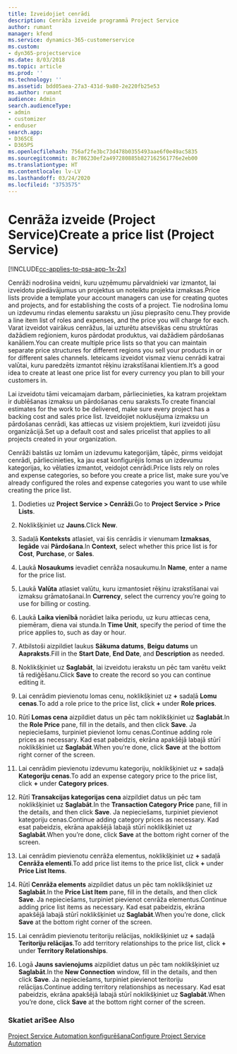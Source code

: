 ```yaml
---
title: Izveidojiet cenrādi
description: Cenrāža izveide programmā Project Service
author: rumant
manager: kfend
ms.service: dynamics-365-customerservice
ms.custom:
- dyn365-projectservice
ms.date: 8/03/2018
ms.topic: article
ms.prod: ''
ms.technology: ''
ms.assetid: bdd05aea-27a3-431d-9a80-2e220fb25e53
ms.author: rumant
audience: Admin
search.audienceType:
- admin
- customizer
- enduser
search.app:
- D365CE
- D365PS
ms.openlocfilehash: 756af2fe3bc73d478b0355493aae6f0e49ac5835
ms.sourcegitcommit: 8c786230ef2a497280885b827162561776e2eb00
ms.translationtype: HT
ms.contentlocale: lv-LV
ms.lasthandoff: 03/24/2020
ms.locfileid: "3753575"
---
```

# <a name="create-a-price-list-project-service"></a><span data-ttu-id="983ae-103">Cenrāža izveide (Project Service)</span><span class="sxs-lookup"><span data-stu-id="983ae-103">Create a price list (Project Service)</span></span>

[!INCLUDE[cc-applies-to-psa-app-1x-2x](../includes/cc-applies-to-psa-app-1x-2x.md)]

<span data-ttu-id="983ae-104">Cenrāži nodrošina veidni, kuru uzņēmumu pārvaldnieki var izmantot, lai izveidotu piedāvājumus un projektus un noteiktu projekta izmaksas.</span><span class="sxs-lookup"><span data-stu-id="983ae-104">Price lists provide a template your account managers can use for creating quotes and projects, and for establishing the costs of a project.</span></span> <span data-ttu-id="983ae-105">Tie nodrošina lomu un izdevumu rindas elementu sarakstu un jūsu pieprasīto cenu.</span><span class="sxs-lookup"><span data-stu-id="983ae-105">They provide a line item list of roles and expenses, and the price you will charge for each.</span></span> <span data-ttu-id="983ae-106">Varat izveidot vairākus cenrāžus, lai uzturētu atsevišķas cenu struktūras dažādiem reģioniem, kuros pārdodat produktus, vai dažādiem pārdošanas kanāliem.</span><span class="sxs-lookup"><span data-stu-id="983ae-106">You can create multiple price lists so that you can maintain separate price structures for different regions you sell your products in or for different sales channels.</span></span> <span data-ttu-id="983ae-107">Ieteicams izveidot vismaz vienu cenrādi katrai valūtai, kuru paredzēts izmantot rēķinu izrakstīšanai klientiem.</span><span class="sxs-lookup"><span data-stu-id="983ae-107">It’s a good idea to create at least one price list for every currency you plan to bill your customers in.</span></span>  
  
<span data-ttu-id="983ae-108">Lai izveidotu tāmi veicamajam darbam, pārliecinieties, ka katram projektam ir dublēšanas izmaksu un pārdošanas cenu saraksts.</span><span class="sxs-lookup"><span data-stu-id="983ae-108">To create financial estimates for the work to be delivered, make sure every project has a backing cost and sales price list.</span></span> <span data-ttu-id="983ae-109">Izveidojiet noklusējuma izmaksu un pārdošanas cenrādi, kas attiecas uz visiem projektiem, kuri izveidoti jūsu organizācijā.</span><span class="sxs-lookup"><span data-stu-id="983ae-109">Set up a default cost and sales pricelist that applies to all projects created in your organization.</span></span>  
  
<span data-ttu-id="983ae-110">Cenrāži balstās uz lomām un izdevumu kategorijām, tāpēc, pirms veidojat cenrādi, pārliecinieties, ka jau esat konfigurējis lomas un izdevumu kategorijas, ko vēlaties izmantot, veidojot cenrādi.</span><span class="sxs-lookup"><span data-stu-id="983ae-110">Price lists rely on roles and expense categories, so before you create a price list, make sure you’ve already configured the roles and expense categories you want to use while creating the price list.</span></span>  
  
1.  <span data-ttu-id="983ae-111">Dodieties uz **Project Service > Cenrāži**.</span><span class="sxs-lookup"><span data-stu-id="983ae-111">Go to **Project Service > Price Lists**.</span></span>  
  
2.  <span data-ttu-id="983ae-112">Noklikšķiniet uz **Jauns**.</span><span class="sxs-lookup"><span data-stu-id="983ae-112">Click **New**.</span></span>  
  
3.  <span data-ttu-id="983ae-113">Sadaļā **Konteksts** atlasiet, vai šis cenrādis ir vienumam **Izmaksas**, **Iegāde** vai **Pārdošana**.</span><span class="sxs-lookup"><span data-stu-id="983ae-113">In **Context**, select whether this price list is for **Cost**, **Purchase**, or **Sales**.</span></span>  
  
4.  <span data-ttu-id="983ae-114">Laukā **Nosaukums** ievadiet cenrāža nosaukumu.</span><span class="sxs-lookup"><span data-stu-id="983ae-114">In **Name**, enter a name for the price list.</span></span>  
  
5.  <span data-ttu-id="983ae-115">Laukā **Valūta** atlasiet valūtu, kuru izmantosiet rēķinu izrakstīšanai vai izmaksu grāmatošanai.</span><span class="sxs-lookup"><span data-stu-id="983ae-115">In **Currency**, select the currency you’re going to use for billing or costing.</span></span>  
  
6.  <span data-ttu-id="983ae-116">Laukā **Laika vienībā** norādiet laika periodu, uz kuru attiecas cena, piemēram, diena vai stunda.</span><span class="sxs-lookup"><span data-stu-id="983ae-116">In **Time Unit**, specify the period of time the price applies to, such as day or hour.</span></span>  
  
7.  <span data-ttu-id="983ae-117">Atbilstoši aizpildiet laukus **Sākuma datums**, **Beigu datums** un **Aapraksts**.</span><span class="sxs-lookup"><span data-stu-id="983ae-117">Fill in the **Start Date**, **End Date**, and **Description** as needed.</span></span>  
  
8.  <span data-ttu-id="983ae-118">Noklikšķiniet uz **Saglabāt**, lai izveidotu ierakstu un pēc tam varētu veikt tā rediģēšanu.</span><span class="sxs-lookup"><span data-stu-id="983ae-118">Click **Save** to create the record so you can continue editing it.</span></span>  
  
9. <span data-ttu-id="983ae-119">Lai cenrādim pievienotu lomas cenu, noklikšķiniet uz **+** sadaļā **Lomu cenas**.</span><span class="sxs-lookup"><span data-stu-id="983ae-119">To add a role price to the price list, click **+** under **Role prices**.</span></span>  
  
10. <span data-ttu-id="983ae-120">Rūtī **Lomas cena** aizpildiet datus un pēc tam noklikšķiniet uz **Saglabāt**.</span><span class="sxs-lookup"><span data-stu-id="983ae-120">In the **Role Price** pane, fill in the details, and then click **Save**.</span></span> <span data-ttu-id="983ae-121">Ja nepieciešams, turpiniet pievienot lomu cenas.</span><span class="sxs-lookup"><span data-stu-id="983ae-121">Continue adding role prices as necessary.</span></span> <span data-ttu-id="983ae-122">Kad esat pabeidzis, ekrāna apakšējā labajā stūrī noklikšķiniet uz **Saglabāt**.</span><span class="sxs-lookup"><span data-stu-id="983ae-122">When you’re done, click **Save** at the bottom right corner of the screen.</span></span>  
  
11. <span data-ttu-id="983ae-123">Lai cenrādim pievienotu izdevumu kategoriju, noklikšķiniet uz **+** sadaļā **Kategoriju cenas**.</span><span class="sxs-lookup"><span data-stu-id="983ae-123">To add an expense category price to the price list, click **+** under **Category prices**.</span></span>  
  
12. <span data-ttu-id="983ae-124">Rūtī **Transakcijas kategorijas cena** aizpildiet datus un pēc tam noklikšķiniet uz **Saglabāt**.</span><span class="sxs-lookup"><span data-stu-id="983ae-124">In the **Transaction Category Price** pane, fill in the details, and then click **Save**.</span></span> <span data-ttu-id="983ae-125">Ja nepieciešams, turpiniet pievienot kategoriju cenas.</span><span class="sxs-lookup"><span data-stu-id="983ae-125">Continue adding category prices as necessary.</span></span> <span data-ttu-id="983ae-126">Kad esat pabeidzis, ekrāna apakšējā labajā stūrī noklikšķiniet uz **Saglabāt**.</span><span class="sxs-lookup"><span data-stu-id="983ae-126">When you’re done, click **Save** at the bottom right corner of the screen.</span></span>  
  
13. <span data-ttu-id="983ae-127">Lai cenrādim pievienotu cenrāža elementus, noklikšķiniet uz **+** sadaļā **Cenrāža elementi**.</span><span class="sxs-lookup"><span data-stu-id="983ae-127">To add price list items to the price list, click **+** under **Price List Items**.</span></span>  
  
14. <span data-ttu-id="983ae-128">Rūtī **Cenrāža elements** aizpildiet datus un pēc tam noklikšķiniet uz **Saglabāt**.</span><span class="sxs-lookup"><span data-stu-id="983ae-128">In the **Price List Item** pane, fill in the details, and then click **Save**.</span></span> <span data-ttu-id="983ae-129">Ja nepieciešams, turpiniet pievienot cenrāža elementus.</span><span class="sxs-lookup"><span data-stu-id="983ae-129">Continue adding price list items as necessary.</span></span> <span data-ttu-id="983ae-130">Kad esat pabeidzis, ekrāna apakšējā labajā stūrī noklikšķiniet uz **Saglabāt**.</span><span class="sxs-lookup"><span data-stu-id="983ae-130">When you’re done, click **Save** at the bottom right corner of the screen.</span></span>  
  
15. <span data-ttu-id="983ae-131">Lai cenrādim pievienotu teritoriju relācijas, noklikšķiniet uz **+** sadaļā **Teritoriju relācijas**.</span><span class="sxs-lookup"><span data-stu-id="983ae-131">To add territory relationships to the price list, click **+** under **Territory Relationships**.</span></span>  
  
16. <span data-ttu-id="983ae-132">Logā **Jauns savienojums** aizpildiet datus un pēc tam noklikšķiniet uz **Saglabāt**.</span><span class="sxs-lookup"><span data-stu-id="983ae-132">In the **New Connection** window, fill in the details, and then click **Save**.</span></span> <span data-ttu-id="983ae-133">Ja nepieciešams, turpiniet pievienot teritoriju relācijas.</span><span class="sxs-lookup"><span data-stu-id="983ae-133">Continue adding territory relationships as necessary.</span></span> <span data-ttu-id="983ae-134">Kad esat pabeidzis, ekrāna apakšējā labajā stūrī noklikšķiniet uz **Saglabāt**.</span><span class="sxs-lookup"><span data-stu-id="983ae-134">When you’re done, click **Save** at the bottom right corner of the screen.</span></span>  
  
### <a name="see-also"></a><span data-ttu-id="983ae-135">Skatiet arī</span><span class="sxs-lookup"><span data-stu-id="983ae-135">See Also</span></span>  
 [<span data-ttu-id="983ae-136">Project Service Automation konfigurēšana</span><span class="sxs-lookup"><span data-stu-id="983ae-136">Configure Project Service Automation</span></span>](../project-service/configure.md)
